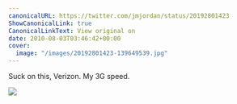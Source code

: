 ```yaml
---
canonicalURL: https://twitter.com/jmjordan/status/20192801423
ShowCanonicalLink: true
CanonicalLinkText: View original on
date: 2010-08-03T03:46:42+00:00
cover:
  image: "/images/20192801423-139649539.jpg"
---
```

Suck on this, Verizon. My 3G speed.

![](/images/20192801423-139649539.jpg)